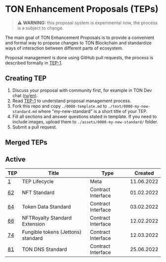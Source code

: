 # TON Enhancement Proposals (TEPs)

> :warning: **WARNING:** this proposal system is experimental now, the process is a subject to change.

The main goal of TON Enhancement Proposals is to provide a convenient and formal way to propose changes to TON Blockchain
and standardize ways of interaction between different parts of ecosystem.

Proposal management is done using GitHub pull requests, the process is described formally in [TEP-1](./text/0001-tep-process.md).

## Creating TEP
1. Discuss your proposal with community first, for example in TON Dev chat ([ru](https://t.me/tondev)/[en](https://t.me/tondev_eng)).
2. Read [TEP-1](./text/0001-tep-process.md) to understand proposal management process.
3. Fork this repo and copy `./0000-template.md` to `./text/0000-my-new-standard.md` where "my-new-standard" is a short title of your TEP.
4. Fill all sections and answer questions stated in template. If you need to include images, upload them to `./assets/0000-my-new-standard/` folder.
5. Submit a pull request.

## Merged TEPs
## Active
|                   TEP                   |               Title              |       Type       |  Created |
|-----------------------------------------|----------------------------------|------------------|----------|
|    [1](./text/0001-tep-lifecycle.md)    |           TEP Lifecycle          |       Meta       |11.06.2022|
|    [62](./text/0062-nft-standard.md)    |           NFT Standard           |Contract Interface|01.02.2022|
| [64](./text/0064-token-data-standard.md)|        Token Data Standard       |Contract Interface|03.02.2022|
|[66](./text/0066-nft-royalty-standard.md)|   NFTRoyalty Standard Extension  |Contract Interface|12.02.2022|
|  [74](./text/0074-jettons-standard.md)  |Fungible tokens (Jettons) standard|Contract Interface|12.03.2022|
|    [81](./text/0081-dns-standard.md)    |         TON DNS Standard         |Contract Interface|25.06.2022|
